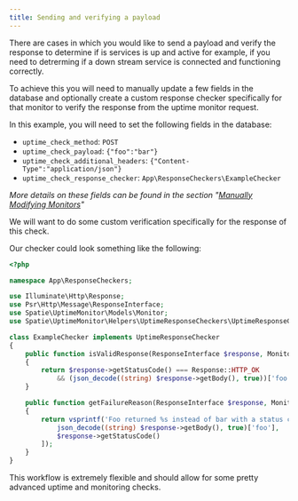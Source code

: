 ```yaml
---
title: Sending and verifying a payload
---
```


There are cases in which you would like to send a payload and verify the response to determine if is services is up and active for example, if you need to detrerming if a down stream service is connected and functioning correctly.

To achieve this you will need to manually update a few fields in the database and optionally create a custom response checker specifically for that monitor to verify the response from the uptime monitor request.

In this example, you will need to set the following fields in the database:

- `uptime_check_method`: `POST`
 - `uptime_check_payload`: `{"foo":"bar"}`
 - `uptime_check_additional_headers`: `{"Content-Type":"application/json"}`
 - `uptime_check_response_checker`: `App\ResponseCheckers\ExampleChecker`

 _More details on these fields can be found in the section "[Manually Modifying Monitors](/laravel-uptime-monitor/v3/advanced-usage/manually-modifying-monitors)"_

We will want to do some custom verification specifically for the response of this check.

Our checker could look something like the following:

```php
<?php

namespace App\ResponseCheckers;

use Illuminate\Http\Response;
use Psr\Http\Message\ResponseInterface;
use Spatie\UptimeMonitor\Models\Monitor;
use Spatie\UptimeMonitor\Helpers\UptimeResponseCheckers\UptimeResponseChecker;

class ExampleChecker implements UptimeResponseChecker
{
    public function isValidResponse(ResponseInterface $response, Monitor $monitor) : bool
    {
        return $response->getStatusCode() === Response::HTTP_OK
            && (json_decode((string) $response->getBody(), true))['foo'] === 'bar';
    }

    public function getFailureReason(ResponseInterface $response, Monitor $monitor) : string
    {
        return vsprintf('Foo returned %s instead of bar with a status code of %s', [
            json_decode((string) $response->getBody(), true)['foo'],
            $response->getStatusCode()
        ]);
    }
}
```

This workflow is extremely flexible and should allow for some pretty advanced uptime and monitoring checks.
